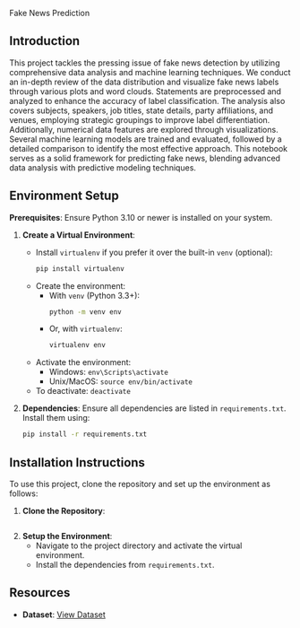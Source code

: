 Fake News Prediction

## Introduction

This project tackles the pressing issue of fake news detection by utilizing comprehensive data analysis and machine learning techniques. We conduct an in-depth review of the data distribution and visualize fake news labels through various plots and word clouds. Statements are preprocessed and analyzed to enhance the accuracy of label classification. The analysis also covers subjects, speakers, job titles, state details, party affiliations, and venues, employing strategic groupings to improve label differentiation. Additionally, numerical data features are explored through visualizations. Several machine learning models are trained and evaluated, followed by a detailed comparison to identify the most effective approach. This notebook serves as a solid framework for predicting fake news, blending advanced data analysis with predictive modeling techniques.


## Environment Setup

**Prerequisites**: Ensure Python 3.10 or newer is installed on your system.

1. **Create a Virtual Environment**:
    - Install `virtualenv` if you prefer it over the built-in `venv` (optional):
        ```bash
        pip install virtualenv
        ```
    - Create the environment:
        - With `venv` (Python 3.3+):
            ```bash
            python -m venv env
            ```
        - Or, with `virtualenv`:
            ```bash
            virtualenv env
            ```
    - Activate the environment:
        - Windows: `env\Scripts\activate`
        - Unix/MacOS: `source env/bin/activate`
    - To deactivate: `deactivate`

2. **Dependencies**:
    Ensure all dependencies are listed in `requirements.txt`. Install them using:
    ```bash
    pip install -r requirements.txt
    ```

## Installation Instructions

To use this project, clone the repository and set up the environment as follows:

1. **Clone the Repository**:
    ```bash
    
    ```
2. **Setup the Environment**:
    - Navigate to the project directory and activate the virtual environment.
    - Install the dependencies from `requirements.txt`.

## Resources

- **Dataset**: [View Dataset](https://www.kaggle.com/datasets/muhammadimran112233/liar-twitter-dataset)

